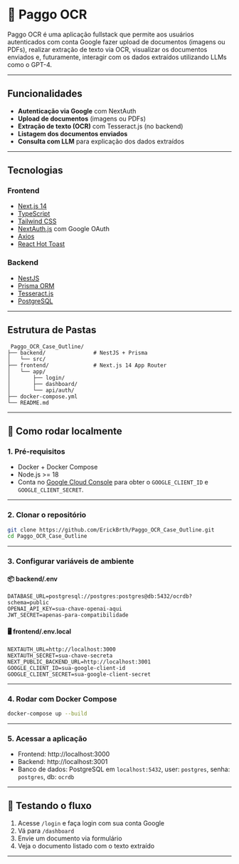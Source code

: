 # 🧾 Paggo OCR

Paggo OCR é uma aplicação fullstack que permite aos usuários autenticados com conta Google fazer upload de documentos (imagens ou PDFs), realizar extração de texto via OCR, visualizar os documentos enviados e, futuramente, interagir com os dados extraídos utilizando LLMs como o GPT-4.

---

## Funcionalidades

- **Autenticação via Google** com NextAuth
- **Upload de documentos** (imagens ou PDFs)
- **Extração de texto (OCR)** com Tesseract.js (no backend)
- **Listagem dos documentos enviados**
- **Consulta com LLM** para explicação dos dados extraídos

---

## Tecnologias

### Frontend
- [Next.js 14](https://nextjs.org)
- [TypeScript](https://www.typescriptlang.org)
- [Tailwind CSS](https://tailwindcss.com)
- [NextAuth.js](https://next-auth.js.org) com Google OAuth
- [Axios](https://axios-http.com)
- [React Hot Toast](https://react-hot-toast.com)

### Backend
- [NestJS](https://nestjs.com)
- [Prisma ORM](https://www.prisma.io/)
- [Tesseract.js](https://tesseract.projectnaptha.com/)
- [PostgreSQL](https://www.postgresql.org)

---

## Estrutura de Pastas

```
 Paggo_OCR_Case_Outline/
├── backend/               # NestJS + Prisma
│   └── src/
├── frontend/              # Next.js 14 App Router
│   └── app/
│       ├── login/
│       ├── dashboard/
│       └── api/auth/
├── docker-compose.yml
└── README.md
```

---

## 🚀 Como rodar localmente

### 1. Pré-requisitos

- Docker + Docker Compose
- Node.js >= 18
- Conta no [Google Cloud Console](https://console.cloud.google.com/) para obter o `GOOGLE_CLIENT_ID` e `GOOGLE_CLIENT_SECRET`.

---

### 2. Clonar o repositório

```bash
git clone https://github.com/ErickBrth/Paggo_OCR_Case_Outline.git
cd Paggo_OCR_Case_Outline
```

---

### 3. Configurar variáveis de ambiente

#### 📦 backend/.env

```env
DATABASE_URL=postgresql://postgres:postgres@db:5432/ocrdb?schema=public
OPENAI_API_KEY=sua-chave-openai-aqui
JWT_SECRET=apenas-para-compatibilidade
```

#### 🖥 frontend/.env.local

```env
NEXTAUTH_URL=http://localhost:3000
NEXTAUTH_SECRET=sua-chave-secreta
NEXT_PUBLIC_BACKEND_URL=http://localhost:3001
GOOGLE_CLIENT_ID=sua-google-client-id
GOOGLE_CLIENT_SECRET=sua-google-client-secret
```

---

### 4. Rodar com Docker Compose

```bash
docker-compose up --build
```

---

### 5. Acessar a aplicação

- Frontend: http://localhost:3000
- Backend: http://localhost:3001
- Banco de dados: PostgreSQL em `localhost:5432`, user: `postgres`, senha: `postgres`, db: `ocrdb`

---

## 🧪 Testando o fluxo

1. Acesse `/login` e faça login com sua conta Google
2. Vá para `/dashboard`
3. Envie um documento via formulário
4. Veja o documento listado com o texto extraído

---

